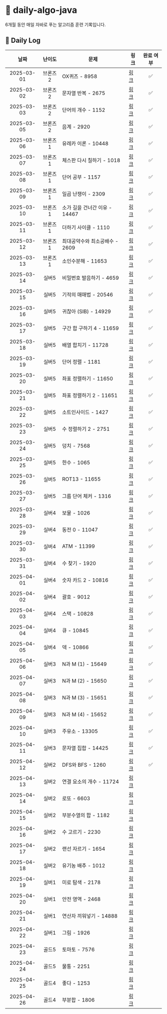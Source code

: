 # 📘 daily-algo-java

6개월 동안 매일 자바로 푸는 알고리즘 훈련 기록입니다.

## 📅 Daily Log

|     날짜     | 난이도 | 문제 | 링크 | 완료 여부 |
|:----------:|:------:|------|------|:-----:|
| 2025-03-01 | 브론즈2 | OX퀴즈 - 8958 | [링크](https://www.acmicpc.net/problem/8958) |   ✅   |
| 2025-03-02 | 브론즈2 | 문자열 반복 - 2675 | [링크](https://www.acmicpc.net/problem/2675) |   ✅   |
| 2025-03-03 | 브론즈2 | 단어의 개수 - 1152 | [링크](https://www.acmicpc.net/problem/1152) |   ✅   |
| 2025-03-05 | 브론즈2 | 음계 - 2920 | [링크](https://www.acmicpc.net/problem/2920) |   ✅   |
| 2025-03-06 | 브론즈1 | 유레카 이론 - 10448 | [링크](https://www.acmicpc.net/problem/10448) |   ✅   |
| 2025-03-07 | 브론즈1 | 체스판 다시 칠하기 - 1018 | [링크](https://www.acmicpc.net/problem/1018) |   ✅   |
| 2025-03-08 | 브론즈1 | 단어 공부 - 1157 | [링크](https://www.acmicpc.net/problem/1157) |   ✅   | 
| 2025-03-09 | 브론즈1 | 일곱 난쟁이 - 2309 | [링크](https://www.acmicpc.net/problem/2309) |   ✅   |
| 2025-03-10 | 브론즈1 | 소가 길을 건너간 이유 - 14467 | [링크](https://www.acmicpc.net/problem/14467) |   ✅   |
| 2025-03-11 | 브론즈1 | 더하기 사이클 - 1110 | [링크](https://www.acmicpc.net/problem/1110) |   ✅   |
| 2025-03-12 | 브론즈1 | 최대공약수와 최소공배수 - 2609 | [링크](https://www.acmicpc.net/problem/2609) |   ✅   |
| 2025-03-13 | 브론즈1 | 소인수분해 - 11653 | [링크](https://www.acmicpc.net/problem/11653) |   ✅   |
| 2025-03-14 | 실버5 | 비밀번호 발음하기 - 4659 | [링크](https://www.acmicpc.net/problem/4659) |   ✅   |
| 2025-03-15 | 실버5 | 기적의 매매법 - 20546 | [링크](https://www.acmicpc.net/problem/20546) |   ✅   |
| 2025-03-16 | 실버5 | 귀찮아 (SIB) - 14929 | [링크](https://www.acmicpc.net/problem/14929) |   ✅   |
| 2025-03-17 | 실버5 | 구간 합 구하기 4 - 11659 | [링크](https://www.acmicpc.net/problem/11659) |   ✅   |
| 2025-03-18 | 실버5 | 배열 합치기 - 11728 | [링크](https://www.acmicpc.net/problem/11728) |    ✅   |
| 2025-03-19 | 실버5 | 단어 정렬 - 1181 | [링크](https://www.acmicpc.net/problem/1181) |   ✅   |
| 2025-03-20 | 실버5 | 좌표 정렬하기 - 11650 | [링크](https://www.acmicpc.net/problem/11650) |   ✅   |
| 2025-03-21 | 실버5 | 좌표 정렬하기 2 - 11651 | [링크](https://www.acmicpc.net/problem/11651) |   ✅   |
| 2025-03-22 | 실버5 | 소트인사이드 - 1427 | [링크](https://www.acmicpc.net/problem/1427) |   ✅   |
| 2025-03-23 | 실버5 | 수 정렬하기 2 - 2751 | [링크](https://www.acmicpc.net/problem/2751) |   ✅   |
| 2025-03-24 | 실버5 | 덩치 - 7568 | [링크](https://www.acmicpc.net/problem/7568) |   ✅   |
| 2025-03-25 | 실버5 | 한수 - 1065 | [링크](https://www.acmicpc.net/problem/1065) |   ✅   |
| 2025-03-26 | 실버5 | ROT13 - 11655 | [링크](https://www.acmicpc.net/problem/11655) |   ✅   |
| 2025-03-27 | 실버5 | 그룹 단어 체커 - 1316 | [링크](https://www.acmicpc.net/problem/1316) |   ✅   |
| 2025-03-28 | 실버4 | 보물 - 1026 | [링크](https://www.acmicpc.net/problem/1026) |   ✅   |
| 2025-03-29 | 실버4 | 동전 0 - 11047 | [링크](https://www.acmicpc.net/problem/11047) |   ✅   |
| 2025-03-30 | 실버4 | ATM - 11399 | [링크](https://www.acmicpc.net/problem/11399) |   ✅   |
| 2025-03-31 | 실버4 | 수 찾기 - 1920 | [링크](https://www.acmicpc.net/problem/1920) |   ✅   |
| 2025-04-01 | 실버4 | 숫자 카드 2 - 10816 | [링크](https://www.acmicpc.net/problem/10816) |   ✅   |
| 2025-04-02 | 실버4 | 괄호 - 9012 | [링크](https://www.acmicpc.net/problem/9012) |   ✅   |
| 2025-04-03 | 실버4 | 스택 - 10828 | [링크](https://www.acmicpc.net/problem/10828) |   ✅   |
| 2025-04-04 | 실버4 | 큐 - 10845 | [링크](https://www.acmicpc.net/problem/10845) |   ✅   |
| 2025-04-05 | 실버4 | 덱 - 10866 | [링크](https://www.acmicpc.net/problem/10866) |   ✅   |
| 2025-04-06 | 실버3 | N과 M (1) - 15649 | [링크](https://www.acmicpc.net/problem/15649) |   ✅   |
| 2025-04-07 | 실버3 | N과 M (2) - 15650 | [링크](https://www.acmicpc.net/problem/15650) |   ✅   |
| 2025-04-08 | 실버3 | N과 M (3) - 15651 | [링크](https://www.acmicpc.net/problem/15651) |   ✅   |
| 2025-04-09 | 실버3 | N과 M (4) - 15652 | [링크](https://www.acmicpc.net/problem/15652) |   ✅   |
| 2025-04-10 | 실버3 | 주유소 - 13305 | [링크](https://www.acmicpc.net/problem/13305) |   ✅   |
| 2025-04-11 | 실버3 | 문자열 집합 - 14425 | [링크](https://www.acmicpc.net/problem/14425) |   ✅   |
| 2025-04-12 | 실버2 | DFS와 BFS - 1260 | [링크](https://www.acmicpc.net/problem/1260) |   ✅   |
| 2025-04-13 | 실버2 | 연결 요소의 개수 - 11724 | [링크](https://www.acmicpc.net/problem/11724) |       |
| 2025-04-14 | 실버2 | 로또 - 6603 | [링크](https://www.acmicpc.net/problem/6603) |       |
| 2025-04-15 | 실버2 | 부분수열의 합 - 1182 | [링크](https://www.acmicpc.net/problem/1182) |       |
| 2025-04-16 | 실버2 | 수 고르기 - 2230 | [링크](https://www.acmicpc.net/problem/2230) |       |
| 2025-04-17 | 실버2 | 랜선 자르기 - 1654 | [링크](https://www.acmicpc.net/problem/1654) |       |
| 2025-04-18 | 실버2 | 유기농 배추 - 1012 | [링크](https://www.acmicpc.net/problem/1012) |       |
| 2025-04-19 | 실버1 | 미로 탐색 - 2178 | [링크](https://www.acmicpc.net/problem/2178) |       |
| 2025-04-20 | 실버1 | 안전 영역 - 2468 | [링크](https://www.acmicpc.net/problem/2468) |       |
| 2025-04-21 | 실버1 | 연산자 끼워넣기 - 14888 | [링크](https://www.acmicpc.net/problem/14888) |       |
| 2025-04-22 | 실버1 | 그림 - 1926 | [링크](https://www.acmicpc.net/problem/1926) |       |
| 2025-04-23 | 골드5 | 토마토 - 7576 | [링크](https://www.acmicpc.net/problem/7576) |       |
| 2025-04-24 | 골드5 | 물통 - 2251 | [링크](https://www.acmicpc.net/problem/2251) |       |
| 2025-04-25 | 골드4 | 좋다 - 1253 | [링크](https://www.acmicpc.net/problem/1253) |       |
| 2025-04-26 | 골드4 | 부분합 - 1806 | [링크](https://www.acmicpc.net/problem/1806) |       |